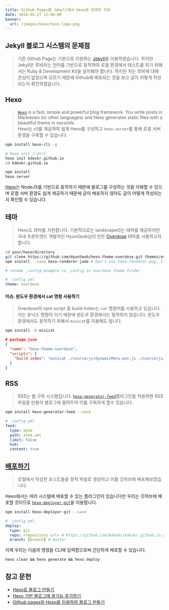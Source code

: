 ```yaml
---
title: Github Pages를 Jekyll에서 Hexo로 변경한 이유
date: 2018-05-27 12:00:00
banner:
  url: /images/hexo/hexo-logo.png
---
```


## Jekyll 블로그 시스템의 문제점

> 기존 Github Page는 기본으로 지원하는 [Jekyll](https://jekyllrb.com/)를 이용하였습니다. 하지만 Jekyll은 루비라는 언어를 기반으로 동작하여 로컬 환경에서 테스트를 하기 위해서는 Ruby & Development Kit을 설치해야 합니다. 하지만 저는 루비에 대해 관심이 없었으며 모르기 때문에 Github에 배포되는 것을 보고 글이 어떻게 작성되는지 확인하였습니다.  

## Hexo

> [`Hexo`](https://hexo.io/) is a fast, simple and powerful blog framework. You write posts in Markdown (or other languages) and Hexo generates static files with a beautiful theme in seconds.\
> Hexo는 cli를 제공하여 쉽게 Hexo를 구성하고 `hexo-server`를 통해 로컬 서버 환경을 구축할 수 있습니다.  

```bash
npm install hexo-cli -g

# hexo init [:dir]
hexo init kdevkr.github.io
cd kdevkr.github.io

npm install
hexo server
```

[Hexo](https://hexo.io/)는 NodeJS를 기반으로 동작하기 때문에 블로그를 구성하는 것을 이해할 수 있으며 로컬 서버 환경도 쉽게 제공하기 때문에 굳이 배포하지 않아도 글이 어떻게 작성되는지 확인할 수 있습니다.  

## 테마

> Hexo도 테마를 지원합니다. 기본적으로는 landscape라는 테마를 제공하지만 국내 프론트엔드 개발자인 HyunSeob님이 만든 [Overdose](https://github.com/HyunSeob/hexo-theme-overdose) 테마를 사용하고자 합니다.  

```bash
cd your/hexo/directory
git clone https://github.com/HyunSeob/hexo-theme-overdose.git themes/overdose
npm install --save hexo-renderer-jade # Don't use hexo-renderer-pug. It doesn't work.

# rename _config.example to _config in overdose theme folder
```

```yml
# _config.yml
theme: overdose
```

#### 이슈. 윈도우 환경에서 cat 명령 사용하기

> Overdose의 npm script 중 build-index는 `cat` 명령어를 사용하고 있습니다. 이는 유닉스 명령어 이기 때문에 윈도우 환경에서는 동작하지 않습니다. 윈도우 환경에서도 동작하기 위해서 `minicat`를 이용해도 됩니다.

```bash
npm install -D minicat
```

```json
# package.json
{
  "name": "hexo-theme-overdose",
  "scripts": {
    "build-index": "minicat ./source/js/dynamicMenu.min.js ./source/js/sharer.min.js > ./source/js/index.min.js",
  }
}
```

## RSS

> RSS는 웹 구독 시스템입니다. [`hexo-generator-feed`](https://github.com/hexojs/hexo-generator-feed)플러그인을 적용하면 RSS 파일을 만들어 블로그에 올려두어 이를 구독하게 할수 있습니다.

```bash
npm install hexo-generator-feed --save
```

```yml
# _config.yml
feed:
  type: atom
  path: atom.xml
  limit: false
  hub:
  content: true
```

## [배포하기](https://hexo.io/docs/deployment.html)

> 로컬에서 작성한 포스트들을 정적 파일로 생성하고 이를 깃허브에 배포해보겠습니다.

Hexo에서는 여러 시스템에 배포할 수 있는 플러그인이 있습니다만 우리는 깃허브에 배포할 것이므로 [`hexo-deployer-git`](https://github.com/hexojs/hexo-deployer-git)을 이용합니다.  

```bash
npm install hexo-deployer-git --save
```

```yml
# _config.yml
deploy:
  type: git
  repo: <repository url> # https://github.com/kdevkr/kdevkr.github.io.git
  branch: [branch] # master
```

이제 우리는 다음의 명령을 CLI에 입력함으로써 간단하게 배포할 수 있습니다.

```bash
hexo clean && hexo generate && hexo deploy
```

## 참고 문헌

-   [Hexo로 블로그 만들기](https://appear.github.io/2017/11/02/Etc/etc-02/)  
-   [Hexo 기반 블로그에 꿀기능 추가하기](https://juhojuho.github.io/2017/03/27/hexo-tip/)  
-   [Github pages와 Hexo를 이용하여 블로그 만들기](http://blog.lattecom.xyz/2016/06/28/hexo-blog-github-pages/)  
